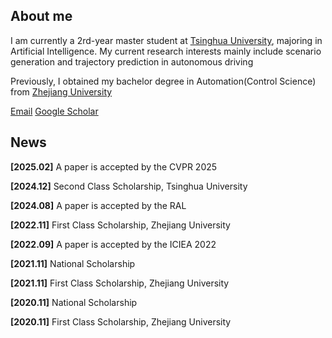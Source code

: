 ## About me

I am currently a 2rd-year master student at [Tsinghua University](https://www.tsinghua.edu.cn/en/), majoring in Artificial Intelligence. My current research interests mainly include scenario generation and trajectory prediction in autonomous driving

Previously, I obtained my bachelor degree in Automation(Control Science) from [Zhejiang University](https://www.zju.edu.cn/)


[Email](gjz23@mails.tsinghua.edu.cn)
[Google Scholar](https://scholar.google.com/citations?user=pWLqZnoAAAAJ)

## News

**[2025.02]** A paper is accepted by the CVPR 2025

**[2024.12]** Second Class Scholarship, Tsinghua University

**[2024.08]** A paper is accepted by the RAL

**[2022.11]** First Class Scholarship, Zhejiang University

**[2022.09]** A paper is accepted by the ICIEA 2022

**[2021.11]** National Scholarship

**[2021.11]** First Class Scholarship, Zhejiang University

**[2020.11]** National Scholarship

**[2020.11]** First Class Scholarship, Zhejiang University 

<!--
**royalmelon0505/royalmelon0505** is a ✨ _special_ ✨ repository because its `README.md` (this file) appears on your GitHub profile.

Here are some ideas to get you started:

- 🔭 I’m currently working on ...
- 🌱 I’m currently learning ...
- 👯 I’m looking to collaborate on ...
- 🤔 I’m looking for help with ...
- 💬 Ask me about ...
- 📫 How to reach me: ...
- 😄 Pronouns: ...
- ⚡ Fun fact: ...
-->
